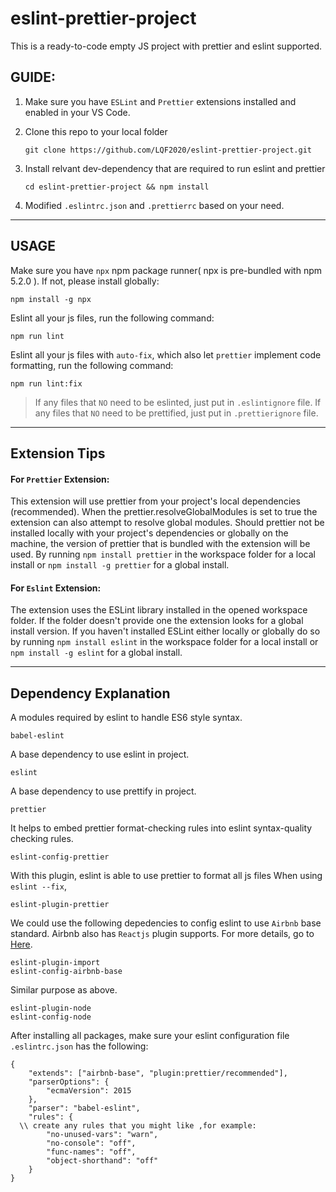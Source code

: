 # eslint-prettier-project

This is a ready-to-code empty JS project with prettier and eslint supported.

## GUIDE:

1. Make sure you have `ESLint` and `Prettier` extensions installed and enabled in your VS Code.

2. Clone this repo to your local folder

    ```
    git clone https://github.com/LQF2020/eslint-prettier-project.git
    ```

3. Install relvant dev-dependency that are required to run eslint and prettier

    ```
    cd eslint-prettier-project && npm install
    ```

4. Modified `.eslintrc.json` and `.prettierrc` based on your need.

---

## USAGE

Make sure you have `npx` npm package runner( npx is pre-bundled with npm 5.2.0 ).
If not, please install globally:

```
npm install -g npx
```

Eslint all your js files, run the following command:

```
npm run lint
```

Eslint all your js files with `auto-fix`, which also let `prettier` implement code formatting, run the following command:

```
npm run lint:fix
```

> If any files that `NO` need to be eslinted, just put in `.eslintignore` file.
> If any files that `NO` need to be prettified, just put in `.prettierignore` file.

---

## Extension Tips

#### For `Prettier` Extension:

This extension will use prettier from your project's local dependencies (recommended). When the prettier.resolveGlobalModules is set to true the extension can also attempt to resolve global modules. Should prettier not be installed locally with your project's dependencies or globally on the machine, the version of prettier that is bundled with the extension will be used. By running `npm install prettier` in the workspace folder for a local install or `npm install -g prettier` for a global install.

#### For `Eslint` Extension:

The extension uses the ESLint library installed in the opened workspace folder. If the folder doesn't provide one the extension looks for a global install version. If you haven't installed ESLint either locally or globally do so by running `npm install eslint` in the workspace folder for a local install or `npm install -g eslint` for a global install.

---

## Dependency Explanation

A modules required by eslint to handle ES6 style syntax.

```
babel-eslint
```

A base dependency to use eslint in project.

```
eslint
```

A base dependency to use prettify in project.

```
prettier
```

It helps to embed prettier format-checking rules into eslint syntax-quality checking rules.

```
eslint-config-prettier
```

With this plugin, eslint is able to use prettier to format all js files When using `eslint --fix`,

```
eslint-plugin-prettier
```

We could use the following depedencies to config eslint to use `Airbnb` base standard. Airbnb also has `Reactjs` plugin supports. For more details, go to [Here](https://www.npmjs.com/package/eslint-config-airbnb).

```
eslint-plugin-import
eslint-config-airbnb-base
```

Similar purpose as above.

```
eslint-plugin-node
eslint-config-node
```

After installing all packages,
make sure your eslint configuration file `.eslintrc.json` has the following:

```
{
    "extends": ["airbnb-base", "plugin:prettier/recommended"],
    "parserOptions": {
        "ecmaVersion": 2015
    },
    "parser": "babel-eslint",
    "rules": {
  \\ create any rules that you might like ,for example:
        "no-unused-vars": "warn",
        "no-console": "off",
        "func-names": "off",
        "object-shorthand": "off"
    }
}
```
